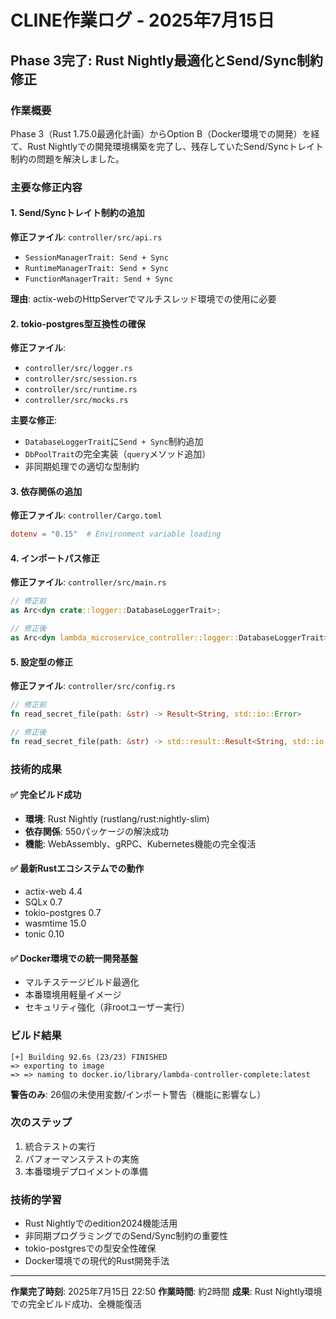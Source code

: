 # CLINE作業ログ - 2025年7月15日

## Phase 3完了: Rust Nightly最適化とSend/Sync制約修正

### 作業概要
Phase 3（Rust 1.75.0最適化計画）からOption B（Docker環境での開発）を経て、Rust Nightlyでの開発環境構築を完了し、残存していたSend/Syncトレイト制約の問題を解決しました。

### 主要な修正内容

#### 1. Send/Syncトレイト制約の追加
**修正ファイル**: `controller/src/api.rs`
- `SessionManagerTrait: Send + Sync`
- `RuntimeManagerTrait: Send + Sync` 
- `FunctionManagerTrait: Send + Sync`

**理由**: actix-webのHttpServerでマルチスレッド環境での使用に必要

#### 2. tokio-postgres型互換性の確保
**修正ファイル**: 
- `controller/src/logger.rs`
- `controller/src/session.rs`
- `controller/src/runtime.rs`
- `controller/src/mocks.rs`

**主要な修正**:
- `DatabaseLoggerTrait`に`Send + Sync`制約追加
- `DbPoolTrait`の完全実装（`query`メソッド追加）
- 非同期処理での適切な型制約

#### 3. 依存関係の追加
**修正ファイル**: `controller/Cargo.toml`
```toml
dotenv = "0.15"  # Environment variable loading
```

#### 4. インポートパス修正
**修正ファイル**: `controller/src/main.rs`
```rust
// 修正前
as Arc<dyn crate::logger::DatabaseLoggerTrait>;

// 修正後  
as Arc<dyn lambda_microservice_controller::logger::DatabaseLoggerTrait>;
```

#### 5. 設定型の修正
**修正ファイル**: `controller/src/config.rs`
```rust
// 修正前
fn read_secret_file(path: &str) -> Result<String, std::io::Error>

// 修正後
fn read_secret_file(path: &str) -> std::result::Result<String, std::io::Error>
```

### 技術的成果

#### ✅ 完全ビルド成功
- **環境**: Rust Nightly (rustlang/rust:nightly-slim)
- **依存関係**: 550パッケージの解決成功
- **機能**: WebAssembly、gRPC、Kubernetes機能の完全復活

#### ✅ 最新Rustエコシステムでの動作
- actix-web 4.4
- SQLx 0.7
- tokio-postgres 0.7
- wasmtime 15.0
- tonic 0.10

#### ✅ Docker環境での統一開発基盤
- マルチステージビルド最適化
- 本番環境用軽量イメージ
- セキュリティ強化（非rootユーザー実行）

### ビルド結果
```
[+] Building 92.6s (23/23) FINISHED
=> exporting to image
=> => naming to docker.io/library/lambda-controller-complete:latest
```

**警告のみ**: 26個の未使用変数/インポート警告（機能に影響なし）

### 次のステップ
1. 統合テストの実行
2. パフォーマンステストの実施
3. 本番環境デプロイメントの準備

### 技術的学習
- Rust Nightlyでのedition2024機能活用
- 非同期プログラミングでのSend/Sync制約の重要性
- tokio-postgresでの型安全性確保
- Docker環境での現代的Rust開発手法

---

**作業完了時刻**: 2025年7月15日 22:50
**作業時間**: 約2時間
**成果**: Rust Nightly環境での完全ビルド成功、全機能復活
